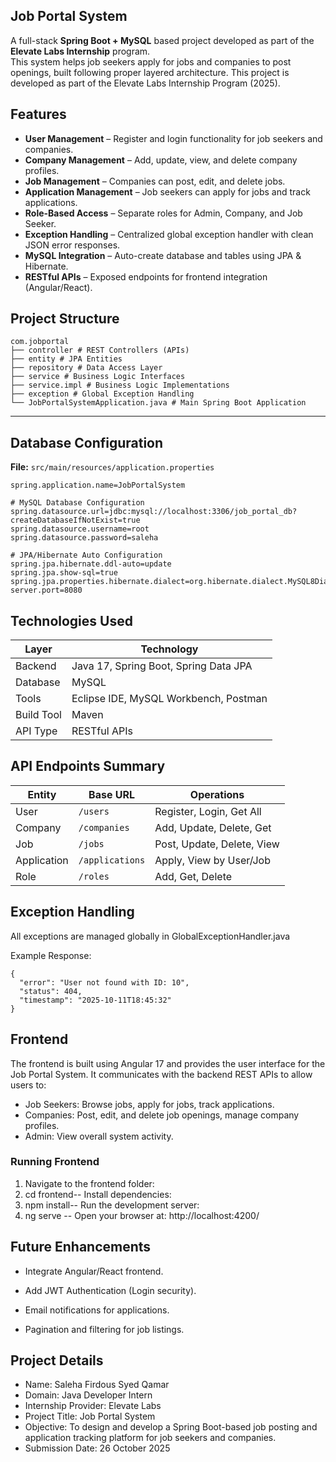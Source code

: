## Job Portal System

A full-stack **Spring Boot + MySQL** based project developed as part of the **Elevate Labs Internship** program.  
This system helps job seekers apply for jobs and companies to post openings, built following proper layered architecture.
This project is developed as part of the Elevate Labs Internship Program (2025).

## Features

- **User Management** – Register and login functionality for job seekers and companies.
- **Company Management** – Add, update, view, and delete company profiles.
- **Job Management** – Companies can post, edit, and delete jobs.
- **Application Management** – Job seekers can apply for jobs and track applications.
- **Role-Based Access** – Separate roles for Admin, Company, and Job Seeker.
- **Exception Handling** – Centralized global exception handler with clean JSON error responses.
- **MySQL Integration** – Auto-create database and tables using JPA & Hibernate.
- **RESTful APIs** – Exposed endpoints for frontend integration (Angular/React).

## Project Structure
```
com.jobportal
├── controller # REST Controllers (APIs)
├── entity # JPA Entities
├── repository # Data Access Layer
├── service # Business Logic Interfaces
├── service.impl # Business Logic Implementations
├── exception # Global Exception Handling
└── JobPortalSystemApplication.java # Main Spring Boot Application

```

---

## Database Configuration

**File:** `src/main/resources/application.properties`

```properties
spring.application.name=JobPortalSystem

# MySQL Database Configuration
spring.datasource.url=jdbc:mysql://localhost:3306/job_portal_db?createDatabaseIfNotExist=true
spring.datasource.username=root
spring.datasource.password=saleha

# JPA/Hibernate Auto Configuration
spring.jpa.hibernate.ddl-auto=update
spring.jpa.show-sql=true
spring.jpa.properties.hibernate.dialect=org.hibernate.dialect.MySQL8Dialect
server.port=8080
```

## Technologies Used

| Layer      | Technology                            |
| ---------- | ------------------------------------- |
| Backend    | Java 17, Spring Boot, Spring Data JPA |
| Database   | MySQL                                 |
| Tools      | Eclipse IDE, MySQL Workbench, Postman |
| Build Tool | Maven                                 |
| API Type   | RESTful APIs                          |


## API Endpoints Summary

| Entity      | Base URL        | Operations                 |
| ----------- | --------------- | -------------------------- |
| User        | `/users`        | Register, Login, Get All   |
| Company     | `/companies`    | Add, Update, Delete, Get   |
| Job         | `/jobs`         | Post, Update, Delete, View |
| Application | `/applications` | Apply, View by User/Job    |
| Role        | `/roles`        | Add, Get, Delete           |


## Exception Handling
All exceptions are managed globally in GlobalExceptionHandler.java

Example Response:
```
{
  "error": "User not found with ID: 10",
  "status": 404,
  "timestamp": "2025-10-11T18:45:32"
}
```
## Frontend
The frontend is built using Angular 17 and provides the user interface for the Job Portal System. 
It communicates with the backend REST APIs to allow users to:

- Job Seekers: Browse jobs, apply for jobs, track applications.
- Companies: Post, edit, and delete job openings, manage company profiles.
- Admin: View overall system activity.

### Running Frontend
1. Navigate to the frontend folder:
2. cd frontend--  Install dependencies:
3. npm install-- Run the development server:
4. ng serve -- Open your browser at: http://localhost:4200/


## Future Enhancements

- Integrate Angular/React frontend.

- Add JWT Authentication (Login security).

- Email notifications for applications.

- Pagination and filtering for job listings.




## Project Details

- Name: Saleha Firdous Syed Qamar
- Domain: Java Developer Intern
- Internship Provider: Elevate Labs
- Project Title: Job Portal System
- Objective: To design and develop a Spring Boot-based job posting and application tracking platform for job seekers and companies.
- Submission Date: 26 October 2025
